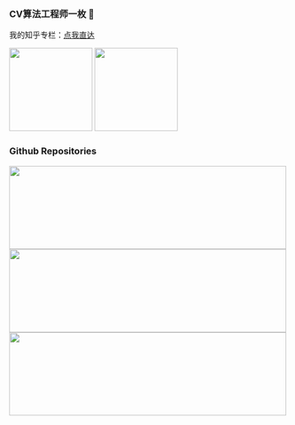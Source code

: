 ### CV算法工程师一枚 👋

我的知乎专栏：[点我直达](https://www.zhihu.com/column/c_1249719688055193600)

<img src="https://github-readme-stats.vercel.app/api?username=zgcr&count_private=true&show_icons=true&theme=tokyonight&layout=compact"  height="150"> <img src="https://github-readme-stats.vercel.app/api/top-langs/?username=zgcr&theme=tokyonight&layout=compact" height="150">

### Github Repositories

<a href="https://github.com/zgcr/simpleAICV-pytorch-ImageNet-COCO-training">
  <img align="center" src="https://github-readme-stats.vercel.app/api/pin/?username=zgcr&repo=simpleAICV-pytorch-ImageNet-COCO-training&theme=tokyonight&bg_color=30,e96443,904e95&title_color=fff&text_color=fff"  height="150" width="500" />
</a>

<a href="https://github.com/zgcr/AICITY2020_track2_reid_BeBetter">
  <img align="center" src="https://github-readme-stats.vercel.app/api/pin/?username=zgcr&repo=AICITY2020_track2_reid_BeBetter&theme=tokyonight&bg_color=30,e96443,904e95&title_color=fff&text_color=fff"  height="150" width="500" />
</a>

<a href="https://github.com/zgcr/WebCV">
  <img align="center" src="https://github-readme-stats.vercel.app/api/pin/?username=zgcr&repo=WebCV&theme=tokyonight&bg_color=30,e96443,904e95&title_color=fff&text_color=fff"  height="150" width="500" />
</a>

